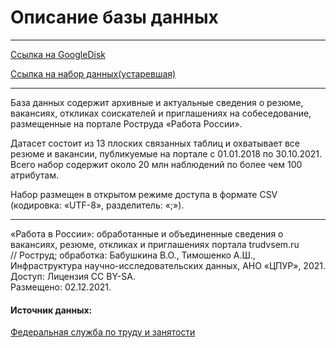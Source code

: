 # Описание базы данных

---
[Ссылка на GoogleDisk](https://drive.google.com/file/d/1hxJc2oWE2TrjvPx3YS5_e6vDXW33jL0Q/view?usp=sharing)

[Ссылка на набор данных(устаревшая)](http://www.data-in.ru/data-catalog/datasets/186/)

---

База данных содержит архивные и актуальные сведения о резюме, вакансиях, 
откликах соискателей и приглашениях на собеседование, размещенные на портале 
Роструда «Работа России».

Датасет состоит из 13 плоских связанных таблиц и охватывает все резюме и вакансии, 
публикуемые на портале с 01.01.2018 по 30.10.2021. 
Всего набор содержит около 20 млн наблюдений по более чем 100 атрибутам.

Набор размещен в открытом режиме доступа в формате CSV (кодировка: «UTF-8», разделитель: «;»).

---

«Работа в России»: обработанные и объединенные сведения о вакансиях, резюме, 
откликах и приглашениях портала trudvsem.ru 
<br>// Роструд; обработка: Бабушкина В.О., Тимошенко А.Ш., Инфраструктура 
научно-исследовательских данных, АНО «ЦПУР», 2021. Доступ: Лицензия CC BY-SA. 
<br>Размещено: 02.12.2021. 
<br> 
#### Источник данных: 
[Федеральная служба по труду и занятости](https://rostrud.gov.ru/)



